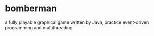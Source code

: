 # bomberman
a fully playable graphical game written by Java, practice event-driven programming and multithreading
